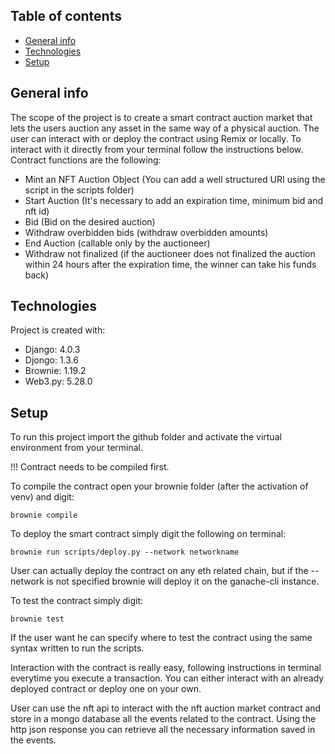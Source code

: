 ## Table of contents
* [General info](#general-info)
* [Technologies](#technologies)
* [Setup](#setup)

## General info
The scope of the project is to create a smart contract auction market that lets the users auction any asset in the same way of a physical auction.
The user can interact with or deploy the contract using Remix or locally. To interact with it directly from your terminal follow the instructions below.
Contract functions are the following:

* Mint an NFT Auction Object (You can add a well structured URI using the script in the scripts folder)
* Start Auction (It's necessary to add an expiration time, minimum bid and nft id)
* Bid (Bid on the desired auction)
* Withdraw overbidden bids (withdraw overbidden amounts)
* End Auction (callable only by the auctioneer)
* Withdraw not finalized (if the auctioneer does not finalized the auction within 24 hours after the expiration time, the winner can take his funds back)



## Technologies
Project is created with:
* Django: 4.0.3
* Djongo: 1.3.6
* Brownie: 1.19.2
* Web3.py: 5.28.0
	
## Setup
To run this project import the github folder and activate the virtual environment from your terminal.

!!! Contract needs to be compiled first.

To compile the contract open your brownie folder (after the activation of venv) and digit:
```
brownie compile
```

To deploy the smart contract simply digit the following on terminal:

```
brownie run scripts/deploy.py --network networkname 
```
User can actually deploy the contract on any eth related chain, but if the --network is not specified brownie will deploy it on the ganache-cli instance.

To test the contract simply digit:

```
brownie test
```
If the user want he can specify where to test the contract using the same syntax written to run the scripts.


Interaction with the contract is really easy, following instructions in terminal everytime you execute a transaction. You can either interact with an already deployed contract or deploy one on your own.


User can use the nft api to interact with the nft auction market contract and store in a mongo database all the events related to the contract. Using the http json response you can retrieve all the necessary information saved in the events.

